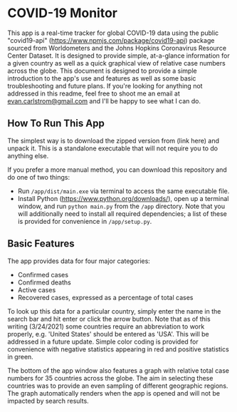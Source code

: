 # COVID-19 Monitor
This app is a real-time tracker for global COVID-19 data using the public "covid19-api" (https://www.npmjs.com/package/covid19-api) package sourced from Worldometers and the Johns Hopkins Coronavirus Resource Center Dataset. It is designed to provide simple, at-a-glance information for a given country as well as a quick graphical view of relative case numbers across the globe. This document is designed to provide a simple introduction to the app's use and features as well as some basic troubleshooting and future plans. If you're looking for anything not addressed in this readme, feel free to shoot me an email at evan.carlstrom@gmail.com and I'll be happy to see what I can do.

## How To Run This App
The simplest way is to download the zipped version from (link here) and unpack it. This is a standalone executable that will not require you to do anything else.

If you prefer a more manual method, you can download this repository and do one of two things:

- Run `/app/dist/main.exe` via terminal to access the same executable file.
- Install Python (https://www.python.org/downloads/), open up a terminal window, and run `python main.py` from the `/app` directory. Note that you will additionally need to install all required dependencies; a list of these is provided for convenience in `/app/setup.py`.

## Basic Features

The app provides data for four major categories:

- Confirmed cases
- Confirmed deaths
- Active cases
- Recovered cases, expressed as a percentage of total cases

To look up this data for a particular country, simply enter the name in the search bar and hit enter or click the arrow button. Note that as of this writing (3/24/2021) some countries require an abbreviation to work properly, e.g. 'United States' should be entered as 'USA'. This will be addressed in a future update. Simple color coding is provided for convenience with negative statistics appearing in red and positive statistics in green.

The bottom of the app window also features a graph with relative total case numbers for 35 countries across the globe. The aim in selecting these countries was to provide an even sampling of different geographic regions. The graph automatically renders when the app is opened and will not be impacted by search results.
